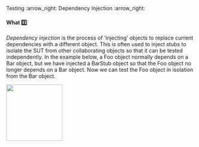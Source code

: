 <link rel="stylesheet" href="{{baseUrl}}/css/textbook.css">

<div class="website-content">

<div id="path">Testing :arrow_right: Dependency Injection :arrow_right:</div>

<div id="title">

#### What :three:

</div>

<div id="body">

_Dependency injection_ is the process of ‘injecting’ objects to replace current dependencies with a different object. This is often used to inject stubs to isolate the SUT from other collaborating objects so that it can be tested independently. In the example below, a Foo object normally depends on a Bar object, but we have injected a BarStub object so that the Foo object no longer depends on a Bar object. Now we can test the Foo object in isolation from the Bar object.

<img src="{{baseUrl}}/testing/dependencyInjection/what/images/diagram.png" height="150" />
<p/>

</div>

</div>
